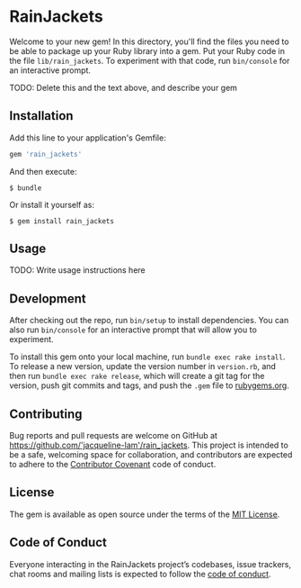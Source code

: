 # RainJackets

Welcome to your new gem! In this directory, you'll find the files you need to be able to package up your Ruby library into a gem. Put your Ruby code in the file `lib/rain_jackets`. To experiment with that code, run `bin/console` for an interactive prompt.

TODO: Delete this and the text above, and describe your gem

## Installation

Add this line to your application's Gemfile:

```ruby
gem 'rain_jackets'
```

And then execute:

    $ bundle

Or install it yourself as:

    $ gem install rain_jackets

## Usage

TODO: Write usage instructions here

## Development

After checking out the repo, run `bin/setup` to install dependencies. You can also run `bin/console` for an interactive prompt that will allow you to experiment.

To install this gem onto your local machine, run `bundle exec rake install`. To release a new version, update the version number in `version.rb`, and then run `bundle exec rake release`, which will create a git tag for the version, push git commits and tags, and push the `.gem` file to [rubygems.org](https://rubygems.org).

## Contributing

Bug reports and pull requests are welcome on GitHub at https://github.com/'jacqueline-lam'/rain_jackets. This project is intended to be a safe, welcoming space for collaboration, and contributors are expected to adhere to the [Contributor Covenant](http://contributor-covenant.org) code of conduct.

## License

The gem is available as open source under the terms of the [MIT License](https://opensource.org/licenses/MIT).

## Code of Conduct

Everyone interacting in the RainJackets project’s codebases, issue trackers, chat rooms and mailing lists is expected to follow the [code of conduct](https://github.com/'jacqueline-lam'/rain_jackets/blob/master/CODE_OF_CONDUCT.md).
